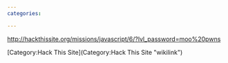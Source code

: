 ```yaml
---
categories:

---
```

<http://hackthissite.org/missions/javascript/6/?lvl_password=moo%20pwns>

[Category:Hack This Site](Category:Hack This Site "wikilink")

